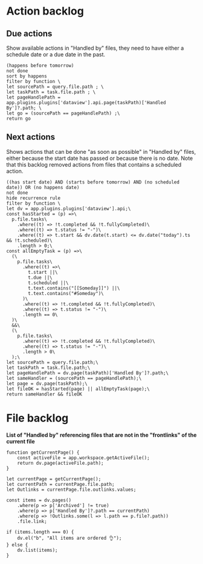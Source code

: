 # Action backlog

## Due actions
Show  available actions in "Handled by" files, they need to have either a schedule date or a due date in the past.
```tasks
(happens before tomorrow)
not done
sort by happens
filter by function \
let sourcePath = query.file.path ; \
let taskPath = task.file.path ; \
let pageHandlePath = app.plugins.plugins['dataview'].api.page(taskPath)['Handled By']?.path; \
let go = (sourcePath == pageHandlePath) ;\
return go
```


## Next actions
Shows actions that can be done "as soon as possible" in "Handled by" files, either because the start date has passed or because there is no date. Note that this backlog removed actions from files that contains a scheduled action. 

```tasks
((has start date) AND (starts before tomorrow) AND (no scheduled date)) OR (no happens date)
not done
hide recurrence rule
filter by function \
let dv = app.plugins.plugins['dataview'].api;\
const hasStarted = (p) =>\
  p.file.tasks\
    .where((t) => !t.completed && !t.fullyCompleted)\
    .where((t) => t.status != "-")\
    .where((t) => t.start && dv.date(t.start) <= dv.date("today").ts && !t.scheduled)\
    .length > 0;\
const allEmptyTask = (p) =>\
  (\
    p.file.tasks\
      .where((t) =>\
        t.start ||\
        t.due ||\
        t.scheduled ||\
        t.text.contains("[[Someday]]") ||\
        t.text.contains("#Someday")\
      )\
      .where((t) => !t.completed && !t.fullyCompleted)\
      .where((t) => t.status != "-")\
      .length == 0\
  )\
  &&\
  (\
    p.file.tasks\
      .where((t) => !t.completed && !t.fullyCompleted)\
      .where((t) => t.status != "-")\
      .length > 0\
  );\
let sourcePath = query.file.path;\
let taskPath = task.file.path;\
let pageHandlePath = dv.page(taskPath)['Handled By']?.path;\
let sameHandler = (sourcePath == pageHandlePath);\
let page = dv.page(taskPath);\
let fileOK = hasStarted(page) || allEmptyTask(page);\
return sameHandler && fileOK

```


# File backlog 

**List of "Handled by" referencing files that are not in the "frontlinks" of the current file**


```dataviewjs
function getCurrentPage() {
    const activeFile = app.workspace.getActiveFile();
    return dv.page(activeFile.path);
}

let currentPage = getCurrentPage();
let currentPath = currentPage.file.path;
let Outlinks = currentPage.file.outlinks.values;

const items = dv.pages()
    .where(p => p['Archived'] != true)
    .where(p => p['Handled By']?.path == currentPath)
    .where(p => !Outlinks.some(l => l.path == p.file?.path))
    .file.link;

if (items.length === 0) {
    dv.el("b", "All items are ordered 👌");
} else {
    dv.list(items);
}

```


